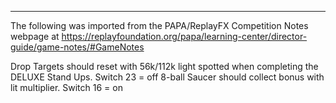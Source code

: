***
The following was imported from the PAPA/ReplayFX Competition Notes webpage at https://replayfoundation.org/papa/learning-center/director-guide/game-notes/#GameNotes

Drop Targets should reset with 56k/112k light spotted when completing the DELUXE Stand Ups. Switch 23 = off 8-ball Saucer should collect bonus with lit multiplier. Switch 16 = on